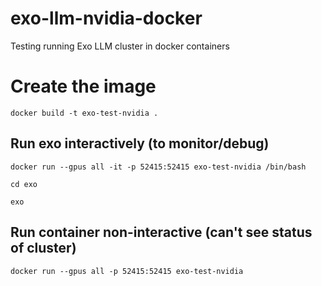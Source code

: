 # exo-llm-nvidia-docker
Testing running Exo LLM cluster in docker containers

# Create the image
```
docker build -t exo-test-nvidia .
```

## Run exo interactively (to monitor/debug)

```
docker run --gpus all -it -p 52415:52415 exo-test-nvidia /bin/bash
```

```
cd exo
```

```
exo
```

## Run container non-interactive (can't see status of cluster)

```
docker run --gpus all -p 52415:52415 exo-test-nvidia
```
